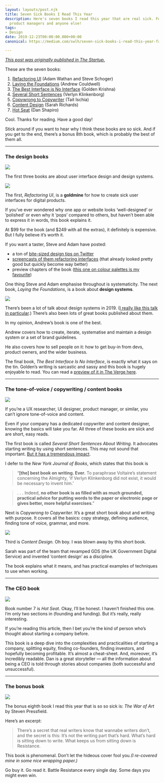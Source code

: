 ```yaml
---
layout: layouts/post.njk
title: Seven Sick Books I Read This Year
description: Here's seven books I read this year that are real sick. For UX designers,
  product managers and anyone else!
tags:
- Design
date: 2019-12-23T00:00:00.000+00:00
canonical: https://medium.com/swlh/seven-sick-books-i-read-this-year-fa6c67fcd19f

---
```

[_This post was originally published in The Startup._](https://medium.com/swlh/seven-sick-books-i-read-this-year-fa6c67fcd19f)

These are the seven books:

1. [Refactoring UI](https://refactoringui.com/book/) (Adam Wathan and Steve Schoger)
2. [Laying the Foundations](https://designsystemfoundations.com/) (Andrew Couldwell)
3. [The Best Interface is No Interface](http://www.nointerface.com/) (Golden Krishna)
4. [Several Short Sentences](https://www.penguinrandomhouse.com/books/93789/several-short-sentences-about-writing-by-verlyn-klinkenborg/) (Verlyn Klinkenborg)
5. [Copywrong to Copywriter](https://copygui.de/) (Tait Ischia)
6. [Content Design](https://contentdesign.london/book/) (Sarah Richards)
7. [Hot Seat](https://www.oreilly.com/library/view/hot-seat/9781449360801/) (Dan Shapiro)

Cool. Thanks for reading. Have a good day!

Stick around if you want to hear why I think these books are so sick. And if you get to the end, there’s a bonus 8th book, which is probably the best of them all.

***

### The design books

![](https://cdn-images-1.medium.com/max/2400/1*b9_1MJJ5K4PnhGEdaMo1Fw.jpeg)

The first three books are about user interface design and design systems.

![](https://cdn-images-1.medium.com/max/1200/1*mtm4QE4zj1x7oDJVL79NQA.png)

The first, _Refactoring UI_, is a **goldmine** for how to create sick user interfaces for digital products.

If you’ve ever wondered why one app or website looks ‘well-designed’ or ‘polished’ or even why it ‘pops’ compared to others, but haven’t been able to express it in words, this book explains it.

At $99 for the book (and $249 with all the extras), it definitely is expensive. But I fully believe it’s worth it.

If you want a taster, Steve and Adam have posted:

* a ton of [bite-sized design tips on Twitter](https://twitter.com/i/events/994601867987619840)
* [screencasts of them refactoring interfaces](https://www.youtube.com/channel/UCxqiDtkXtOCNJdckODHk9YA/videos) (that already looked pretty good but quickly become way better)
* preview chapters of the book ([this one on colour palettes is my favourite](https://refactoringui.com/previews/building-your-color-palette/))

One thing Steve and Adam emphasise throughout is systematicity. The next book, _Laying the Foundations_, is a book about **design systems**.

![](https://cdn-images-1.medium.com/max/1200/1*mJa4SKC6f9FAbb3lI-_AUg.png)

There’s been a lot of talk about design systems in 2019. ([I really like this talk in particular](https://noti.st/braposo/KRU2ob/the-human-side-of-a-design-system#sOoLN1i).) There’s also been lots of great books published about them.

In my opinion, Andrew’s book is one of the best.

Andrew covers how to create, iterate, systematise and maintain a design system or a set of brand guidelines.

He also covers how to sell people on it: how to get buy-in from devs, product owners, and the wider business.

The final book, _The Best Interface Is No Interface_, is exactly what it says on the tin. Golden’s writing is sarcastic and sassy and this book is hugely enjoyable to read. You can read a [preview of it in The Verge here](https://www.theverge.com/2015/3/17/8103593/golden-krishna-best-interface-is-no-interface-excerpt).

***

### The tone-of-voice / copywriting / content books

![](https://cdn-images-1.medium.com/max/2400/1*RrWhv7JEBhVBBxzyn2OgqQ.jpeg)

If you’re a UX researcher, UI designer, product manager, or similar, you can’t ignore tone-of-voice and content.

Even if your company has a dedicated copywriter and content designer, knowing the basics will take you far. All three of these books are siick and are short, easy reads.

The first book is called _Several Short Sentences About Writing._ It advocates starting writing by using short sentences. This may not sound that important. [But it has a tremendous impact](https://www.goodreads.com/quotes/373814-this-sentence-has-five-words-here-are-five-more-words).

I defer to the _New York Journal of Books_, which states that this book is

> “**\[the\] best book on writing. Ever.** To paraphrase Voltaire’s statement concerning the Almighty, ‘if Verlyn Klinkenborg did not exist, it would be necessary to invent him.’

> . . . Indeed, **no other book is as filled with as much grounded, practical advice for putting words to the paper or electronic page or gives better, more helpful exercises**.”

Next is _Copywrong to Copywriter._ It’s a great short book about and writing with purpose. It covers all the basics: copy strategy, defining audience, finding tone of voice, grammar, and more.

![](https://cdn-images-1.medium.com/max/1200/1*hWI3rBHM4zBOHEEFm_yBYg.png)

Third is _Content Design._ Oh boy. I was blown away by this short book.

Sarah was part of the team that revamped GDS (the UK Government Digital Service) and invented ‘content design’ as a discipline.

The book explains what it means, and has practical examples of techniques to use when working.

***

### The CEO book

![](https://cdn-images-1.medium.com/max/2400/1*H7JnkKtNtbyh3uc9vp1szg.jpeg)

Book number 7 is _Hot Seat_. Okay, I’ll be honest. I haven’t finished this one. I’m only two sections in (founding and funding). But it’s really, really interesting.

If you’re reading this article, then I bet you’re the kind of person who’s thought about starting a company before.

This book is a deep dive into the complexities and practicalities of starting a company, splitting equity, finding co-founders, finding investors, and hopefully becoming profitable. It’s almost a cheat-sheet. And, moreover, it’s incredibly readable. Dan is a great storyteller — all the information about being a CEO is told through stories about companies (both successful and unsuccessful).

***

### The bonus book

![](https://cdn-images-1.medium.com/max/2400/1*ECC4hL45Dl9oPZU-9kbGTQ.jpeg)

The bonus eighth book I read this year that is so so sick is: _The War of Art_ by Steven Pressfield.

Here’s an excerpt:

> There’s a secret that real writers know that wannabe writers don’t, and the secret is this: It’s not the writing part that’s hard. What’s hard is sitting down to write. What keeps us from sitting down is Resistance.

This book is phenomenal. Don’t let the hideous cover fool you._(I re-covered mine in some nice wrapping paper.)_

Go buy it. Go read it. Battle Resistance every single day. Some days you might even win.